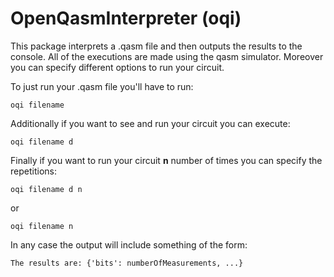 # OpenQasmInterpreter (oqi)

This package interprets a .qasm file and then outputs the results to the console. All of the executions are made using the qasm simulator. Moreover you can specify different options to run your circuit. 

To just run your .qasm file you'll have to run:

```{r test-python, engine='bash'}
oqi filename
```

Additionally if you want to see and run your circuit you can execute:
```{r test-python, engine='bash'}
oqi filename d
```

Finally if you want to run your circuit **n** number of times you can specify the repetitions:
```{r test-python, engine='bash'}
oqi filename d n
```
or
```{r test-python, engine='bash'}
oqi filename n
```

In any case the output will include something of the form:
```{r test-python, engine='bash'}
The results are: {'bits': numberOfMeasurements, ...}
```
